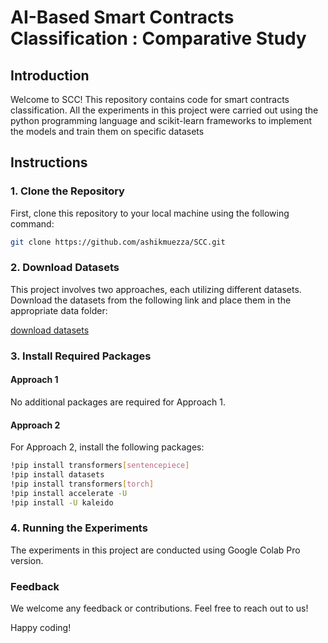 # AI-Based Smart Contracts Classification : Comparative Study

## Introduction

Welcome to SCC! This repository contains code for smart contracts classification. All the experiments in this project were carried out using the python programming language and scikit-learn
frameworks to implement the models and train them on specific datasets

## Instructions

### 1. Clone the Repository

First, clone this repository to your local machine using the following command:

```bash
git clone https://github.com/ashikmuezza/SCC.git
```

### 2. Download Datasets

This project involves two approaches, each utilizing different datasets. Download the datasets from the following link and place them in the appropriate data folder:

[download datasets](https://drive.google.com/drive/folders/1py7zTLwbUh64gFm_9NsqG4_0IokhHFSN?usp=sharing)

### 3. Install Required Packages

#### Approach 1
No additional packages are required for Approach 1.

#### Approach 2
For Approach 2, install the following packages:

```bash
!pip install transformers[sentencepiece]
!pip install datasets
!pip install transformers[torch]
!pip install accelerate -U
!pip install -U kaleido
```
### 4. Running the Experiments

The experiments in this project are conducted using Google Colab Pro version.

### Feedback
We welcome any feedback or contributions. Feel free to reach out to us!

Happy coding!
